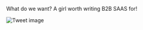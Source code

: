 What do we want? A girl worth writing B2B SAAS for!


![Tweet image](/asset/crosspoast/GZU8J-lbcAAccvV.jpg)

